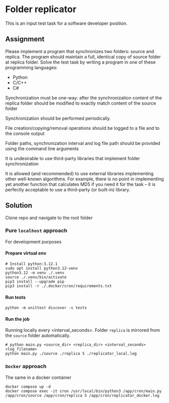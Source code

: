 # Folder replicator
This is an input test task for a software developer position.

## Assignment
Please implement a program that synchronizes two folders: source and replica. 
The program should maintain a full, identical copy of source folder at replica folder.
Solve the test task by writing a program in one of these programming languages:
- Python
- C/C++
- C#

Synchronization must be one-way: after the synchronization content of the
replica folder should be modified to exactly match content of the source
folder

Synchronization should be performed periodically.

File creation/copying/removal operations should be logged to a file and to the
console output

Folder paths, synchronization interval and log file path should be provided
using the command line arguments

It is undesirable to use third-party libraries that implement folder
synchronization

It is allowed (and recommended) to use external libraries implementing other
well-known algorithms. For example, there is no point in implementing yet
another function that calculates MD5 if you need it for the task – it is
perfectly acceptable to use a third-party (or built-in) library.


## Solution

Clone repo and navigate to the root folder

### Pure `localhost` approach

For development purposes

#### Prepare virtual env
```
# Install python:3.12.1
sudo apt install python3.12-venv
python3.12 -m venv ./.venv
source ./.venv/bin/activate
pip3 install --upgrade pip
pip3 install -r ./.docker/cron/requirements.txt
```

#### Run tests
```
python -m unittest discover -s tests
```

#### Run the job
Running locally every <interval_seconds>. 
Folder `replica` is mirrored from the `source` folder automatically.
```
# python main.py <source_dir> <replica_dir> <interval_seconds> <log_filename>
python main.py ./source ./replica 5 ./replicator_local.log
```

### `Docker` approach
The same in a docker container
```
docker compose up -d
docker compose exec -it cron /usr/local/bin/python3 /app/cron/main.py /app/cron/source /app/cron/replica 5 /app/cron/replicator_docker.log
```
